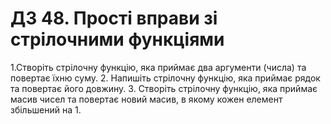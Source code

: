 # ДЗ 48. Прості вправи зі стрілочними функціями

1.Створіть стрілочну функцію, яка приймає два аргументи (числа) та повертає їхню суму.
2. Напишіть стрілочну функцію, яка приймає рядок та повертає його довжину.
3. Створіть стрілочну функцію, яка приймає масив чисел та повертає новий масив, в якому кожен елемент збільшений на 1.

